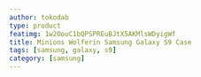```yaml
---
author: tokodab
type: product
featimg: 1w2OouC1bQPSPREuBJtX5AKMlsWDyigWf
title: Minions Wolferin Samsung Galaxy S9 Case
tags: [samsung, galaxy, s9]
category: [samsung]
---
```

